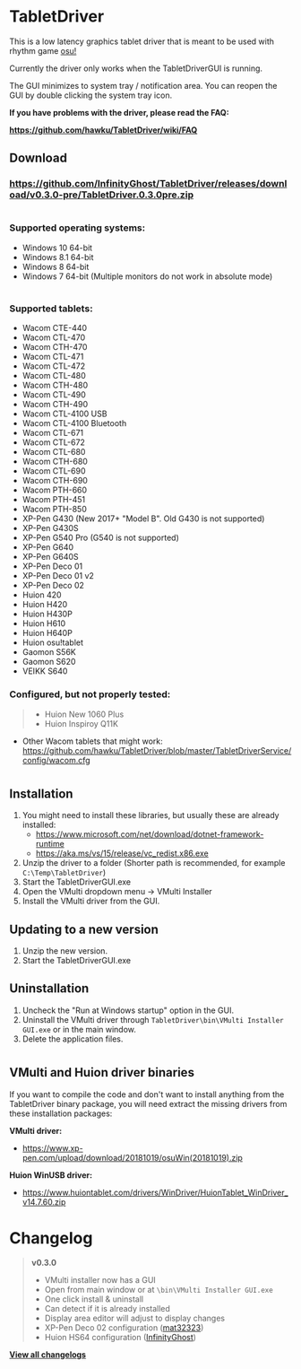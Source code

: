 # TabletDriver

This is a low latency graphics tablet driver that is meant to be used with rhythm game [osu!](https://osu.ppy.sh/home)

Currently the driver only works when the TabletDriverGUI is running.

The GUI minimizes to system tray / notification area. You can reopen the GUI by double clicking the system tray icon.

**If you have problems with the driver, please read the FAQ:**

**https://github.com/hawku/TabletDriver/wiki/FAQ**

## Download

### https://github.com/InfinityGhost/TabletDriver/releases/download/v0.3.0-pre/TabletDriver.0.3.0pre.zip

#

### Supported operating systems:
  - Windows 10 64-bit
  - Windows 8.1 64-bit
  - Windows 8 64-bit
  - Windows 7 64-bit (Multiple monitors do not work in absolute mode)

#

### Supported tablets:
  - Wacom CTE-440
  - Wacom CTL-470
  - Wacom CTH-470
  - Wacom CTL-471
  - Wacom CTL-472
  - Wacom CTL-480
  - Wacom CTH-480
  - Wacom CTL-490
  - Wacom CTH-490
  - Wacom CTL-4100 USB
  - Wacom CTL-4100 Bluetooth
  - Wacom CTL-671
  - Wacom CTL-672
  - Wacom CTL-680
  - Wacom CTH-680
  - Wacom CTL-690
  - Wacom CTH-690
  - Wacom PTH-660
  - Wacom PTH-451
  - Wacom PTH-850
  - XP-Pen G430 (New 2017+ "Model B". Old G430 is not supported)
  - XP-Pen G430S
  - XP-Pen G540 Pro (G540 is not supported)
  - XP-Pen G640
  - XP-Pen G640S
  - XP-Pen Deco 01
  - XP-Pen Deco 01 v2
  - XP-Pen Deco 02
  - Huion 420
  - Huion H420
  - Huion H430P
  - Huion H610
  - Huion H640P
  - Huion osu!tablet
  - Gaomon S56K
  - Gaomon S620
  - VEIKK S640
  
### Configured, but not properly tested:
> - Huion New 1060 Plus
> - Huion Inspiroy Q11K
  - Other Wacom tablets that might work: https://github.com/hawku/TabletDriver/blob/master/TabletDriverService/config/wacom.cfg

#

## Installation

1. You might need to install these libraries, but usually these are already installed:
   * https://www.microsoft.com/net/download/dotnet-framework-runtime
   * https://aka.ms/vs/15/release/vc_redist.x86.exe
2. Unzip the driver to a folder (Shorter path is recommended, for example `C:\Temp\TabletDriver`)
3. Start the TabletDriverGUI.exe
4. Open the VMulti dropdown menu -> VMulti Installer
5. Install the VMulti driver from the GUI.

## Updating to a new version

1. Unzip the new version.
2. Start the TabletDriverGUI.exe

## Uninstallation

1. Uncheck the "Run at Windows startup" option in the GUI.
2. Uninstall the VMulti driver through `TabletDriver\bin\VMulti Installer GUI.exe` or in the main window.
3. Delete the application files.

#

## VMulti and Huion driver binaries

If you want to compile the code and don't want to install anything from the TabletDriver binary package, you will need extract the missing drivers from these installation packages:

**VMulti driver:**
- https://www.xp-pen.com/upload/download/20181019/osuWin(20181019).zip

**Huion WinUSB driver:**
- https://www.huiontablet.com/drivers/WinDriver/HuionTablet_WinDriver_v14.7.60.zip

# Changelog

>**v0.3.0**
>- VMulti installer now has a GUI
>  - Open from main window or at `\bin\VMulti Installer GUI.exe`
>  - One click install & uninstall
>  - Can detect if it is already installed
>- Display area editor will adjust to display changes
>- XP-Pen Deco 02 configuration ([mat32323](https://github.com/mat32323))
>- Huion HS64 configuration ([InfinityGhost](https://github.com/InfinityGhost))

[**View all changelogs**](docs/changelog.md)